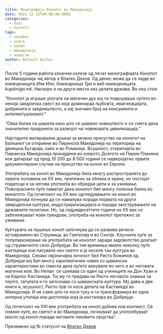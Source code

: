```yaml
---
title: Монографија Конопот во Македонија
date: 2021-12-15T00:00:00.000Z
categories:
  - блог
  - novosti
tags:
  - канабис
  - книга
  - коноп
  - македонија
  - новости
author: Default Author
---
```


После 5 години работа конечно излезе од печат монографијата Конопот во Македонија чиј автор е Влатко Деков. Од денес може да се најде во книжарницата _Или Или_, _Книжарница Три_ и веб книжарницата _kupikniga.mk_. Наскоро и нa други места низ целата држава. Во неа стои:

"Конопот ја играше улогата на магичен дух кој ги поврзуваше луѓето во некоја заедничка свест во која доминираа љубовта, имагинацијата, добрината и заедништвото, а кај значаен број на консументи и интелектуализмот."

"Оваа билка се ширела како што се ширело човештвото и се смета дека значително придонела за развојот на човековата цивилизација.“

Најстарите материјални докази за можно присуство на конопот на Балканот се откриени во Пиринска Македонија на територија на денешна Бугарија, како и во Романија. Всушност, откритијата во Пиринска Македонија пронајдени во езерото Долгото на Пирин Планина кои датираат од пред 10 200 до 8 500 години се најверојатно првите документирани случаи на присуство на коноп во Европа. 

Употребата на коноп во Македонија била многу распространета до првата половина на ХХ век, претежно за облека и храна, но постојат податоци и за негова употреба во обредни цели и за уживање. Повозрасните луѓе паметат дека конопот бил многу полезна билка во минатото. Од почетокот на ХХ век одгледувањето на коноп во Македонија почнува да се намалува поради појавата на други земјоделски култури, индустријализацијата и поради заострувањето на државните политики. Но, од седумдесеттите години на ХХ век се забележуваат нови трендови, употреба на конопот претежно за уживање .

Културата на пушење коноп започнува да се развива речиси истовремено во Струмица, во Гевгелија и во Скопје. Клучните луѓе за популаризирање на употребата на конопот заради задоволство доаѓаат од струмичкото село Добрејци. Во тие времиња имало неколку луѓе езотерици кои патувале низ светот и ја носеле таа култура во Македонија. Секако најзначајна личност бил Ристо Божинов од  Добрејци кој бил многу харизматичен човек со шамански карактеристики во смисла дека луѓето верувале во него и во неговата магична моќ. Во Непал  се среќава со еден од учениците на Дон Хуан и на Карлос Кастанеда. Тој му го предава на Ристо неговото знаење за пејотл, татулата и го запознава со шаманската култура. Му дава и две книги и, всушност, Ристо прв ги носи делата на Кастанеда во Македонија. И не само што ги носи туку и ги трансформира во една интерна утопија или дистопија која ја инсталира во Добрејци.

Oд почетокот на XXI век употребата на коноп добива нов контекст. Сè повеќе луѓе, во светот и во Македонија, почнуваат да употребуваат масло од коноп поради неговите лековити својства".

Преземено од fb статусот на [Влатко Деков](https://www.facebook.com/vlatko.dekov)
